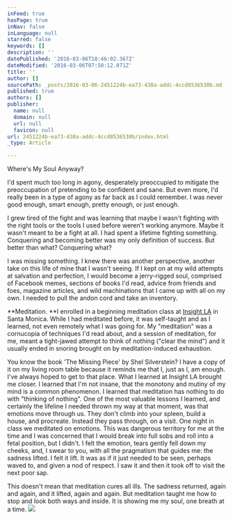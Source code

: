 ```yaml
---
inFeed: true
hasPage: true
inNav: false
inLanguage: null
starred: false
keywords: []
description: ''
datePublished: '2016-03-06T18:46:02.367Z'
dateModified: '2016-03-06T07:50:12.071Z'
title: ''
author: []
sourcePath: _posts/2016-03-06-2451224b-ea73-430a-addc-4ccd8536530b.md
published: true
authors: []
publisher:
  name: null
  domain: null
  url: null
  favicon: null
url: 2451224b-ea73-430a-addc-4ccd8536530b/index.html
_type: Article

---
```

Where's My Soul Anyway?

I'd spent much too long in agony, desperately preoccupied to mitigate the preoccupation of pretending to be confident and sane. But even more, I'd really been in a type of agony as far back as I could remember.  I was never good enough, smart enough, pretty enough, or just enough.  

I grew tired of the fight and was learning that maybe I wasn't fighting with the right tools or the tools I used before weren't working anymore. Maybe it wasn't meant to be a fight at all.  I had spent a lifetime fighting something. Conquering and becoming better was my only definition of success.  But better than what? Conquering what?

I was missing something. I knew there was another perspective, another take on this life of mine that I wasn't seeing.  If I kept on at my wild attempts at salvation and perfection, I would become a jerry-rigged soul, comprised of Facebook memes, sections of books I'd read, advice from friends and foes, magazine articles, and wild machinations that I came up with all on my own. I needed to pull the andon cord and take an inventory.

**Meditation. **I enrolled in a beginning meditation class at [Insight LA][0] in Santa Monica.  While I had meditated before, it was self-taught and as I learned, not even remotely what I was going for.  My "meditation" was a cornucopia of techniques I'd read about, and a session of meditation, for me, meant a tight-jawed attempt to think of nothing ("clear the mind") and it usually ended in snoring brought on by meditation-induced exhaustion.  

You know the book 'The Missing Piece' by Shel Silverstein? I have a copy of it on my living room table because it reminds me that I, just as I, am enough.  I've always hoped to get to that place.  What I learned at Insight LA brought me closer. I learned that I'm not insane, that the monotony and mutiny of my mind is a common phenomenon.  I learned that meditation has nothing to do with "thinking of nothing".  One of the most valuable lessons I learned, and certainly the lifeline I needed thrown my way at that moment, was that emotions move through us. They don't climb into your spleen, build a house, and procreate. Instead they pass through, on a visit. One night in class we meditated on emotions.  This was dangerous territory for me at the time and I was concerned that I would break into full sobs and roll into a fetal position, but I didn't.  I felt the emotion, tears gently fell down my cheeks, and, I swear to you, with all the pragmatism that guides me: the sadness lifted. I felt it lift. It was as if it just needed to be seen, perhaps waved to, and given a nod of respect.  I saw it and then it took off to visit the next poor sap. 

This doesn't mean that meditation cures all ills. The sadness returned, again and again, and it lifted, again and again.  But meditation taught me how to stop and look both ways and inside. It is showing me my soul, one breath at a time.
![](https://the-grid-user-content.s3-us-west-2.amazonaws.com/107279ba-45e1-4486-aaa9-045ec8ea5b65.jpg)

[0]: https://www.insightla.org/